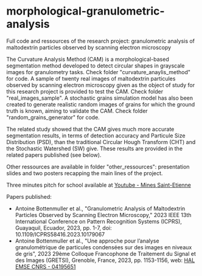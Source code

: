 # morphological-granulometric-analysis
Full code and ressources of the research project: granulometric analysis of maltodextrin particles observed by scanning electron microscopy

The Curvature Analysis Method (CAM) is a morphological-based segmentation method developed to detect circular shapes in grayscale images for granulometry tasks. Check folder "curvature_anaylis_method" for code.
A sample of twenty real images of maltodextrin particules observed by scanning electron microscopy given as the object of study for this research project is provided to test the CAM. Check folder "real_images_sample".
A stochastic grains simulation model has also been created to generate realistic random images of grains for which the ground truth is known, aiming to validate the CAM. Check folder "random_grains_generator" for code.

The related study showed that the CAM gives much more accurate segmentation results, in terms of detection accuracy and Particule Size Distribution (PSD), than the traditional Circular Hough Transform (CHT) and the Stochastic Watershed (SW) give. These results are provided in the related papers published (see below).

Other ressources are available in folder "other_ressources": presentation slides and two posters recapping the main lines of the project.

Three minutes pitch for school available at [Youtube - Mines Saint-Etienne](https://www.youtube.com/watch?v=pI0GmKkgZ7w)

Papers published:
* Antoine Bottenmuller et al., "Granulometric Analysis of Maltodextrin Particles Observed by Scanning Electron Microscopy," 2023 IEEE 13th International Conference on Pattern Recognition Systems (ICPRS), Guayaquil, Ecuador, 2023, pp. 1-7, doi: 10.1109/ICPRS58416.2023.10179067
* Antoine Bottenmuller et al., "Une approche pour l’analyse granulométrique de particules condensées sur des images en niveaux de gris", 2023 29ème Colloque Francophone de Traitement du Signal et des Images (GRETSI), Grenoble, France, 2023, pp. 1153-1156, web: [HAL EMSE CNRS - 04195651](https://hal-emse.ccsd.cnrs.fr/emse-04195651/)
